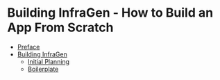# Building InfraGen - How to Build an App From Scratch

- [Preface](preface.md)
- [Building InfraGen](building-infragen/README.md)
  - [Initial Planning](building-infragen/initial-planning.md)
  - [Boilerplate](building-infragen/boilerplate.md)
